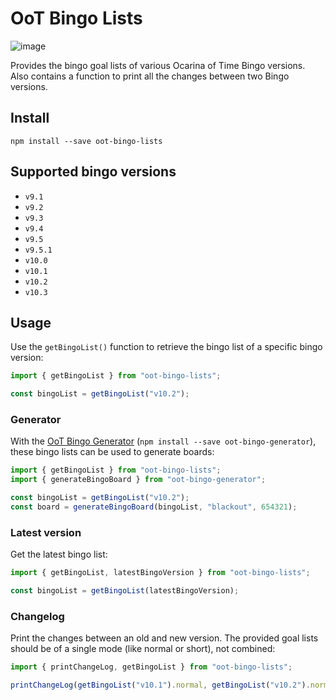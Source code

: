 # OoT Bingo Lists

![image](https://img.shields.io/npm/v/oot-bingo-lists)

Provides the bingo goal lists of various Ocarina of Time Bingo versions. Also contains a function to print all the
changes between two Bingo versions.

## Install

```
npm install --save oot-bingo-lists
```

## Supported bingo versions

* `v9.1`
* `v9.2`
* `v9.3`
* `v9.4`
* `v9.5`
* `v9.5.1`
* `v10.0`
* `v10.1`
* `v10.2`
* `v10.3`

## Usage

Use the `getBingoList()` function to retrieve the bingo list of a specific bingo version:

```ts
import { getBingoList } from "oot-bingo-lists";

const bingoList = getBingoList("v10.2");
```

### Generator

With
the [OoT Bingo Generator](https://github.com/ootbingo/oot-bingo-generator) (`npm install --save oot-bingo-generator`),
these bingo lists can be used to generate boards:

```ts
import { getBingoList } from "oot-bingo-lists";
import { generateBingoBoard } from "oot-bingo-generator";

const bingoList = getBingoList("v10.2");
const board = generateBingoBoard(bingoList, "blackout", 654321);
```

### Latest version

Get the latest bingo list:

```ts
import { getBingoList, latestBingoVersion } from "oot-bingo-lists";

const bingoList = getBingoList(latestBingoVersion);
```

### Changelog

Print the changes between an old and new version. The provided goal lists should be of a single mode (like normal or
short), not combined:

```ts
import { printChangeLog, getBingoList } from "oot-bingo-lists";

printChangeLog(getBingoList("v10.1").normal, getBingoList("v10.2").normal);
```